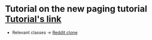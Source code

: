 # Tutorial on the new paging tutorial [Tutorial's link](https://www.raywenderlich.com/6948-paging-library-for-android-with-kotlin-creating-infinite-lists)

- Relevant classes -> [Reddit clone](/5_ArchitectureComponents/Paging_rw/app/src/main/java/com/raywenderlich/android/redditclone)

